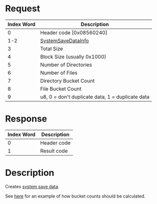 # Request

| Index Word | Description                                                             |
|------------|-------------------------------------------------------------------------|
| 0          | Header code \[0x08560240\]                                              |
| 1-2        | [SystemSaveDataInfo](Filesystem_services#SystemSaveDataInfo "wikilink") |
| 3          | Total Size                                                              |
| 4          | Block Size (usually 0x1000)                                             |
| 5          | Number of Directories                                                   |
| 6          | Number of Files                                                         |
| 7          | Directory Bucket Count                                                  |
| 8          | File Bucket Count                                                       |
| 9          | u8, 0 = don't duplicate data, 1 = duplicate data                        |

# Response

| Index Word | Description |
|------------|-------------|
| 0          | Header code |
| 1          | Result code |

# Description

Creates [system save data](System_SaveData "wikilink").

See [here](RomFS#HashKey_Table_Structure "wikilink") for an example of
how bucket counts should be calculated.